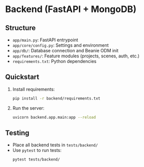 # Backend (FastAPI + MongoDB)

## Structure
- `app/main.py`: FastAPI entrypoint
- `app/core/config.py`: Settings and environment
- `app/db/`: Database connection and Beanie ODM init
- `app/features/`: Feature modules (projects, scenes, auth, etc.)
- `requirements.txt`: Python dependencies

## Quickstart
1. Install requirements:
   ```bash
   pip install -r backend/requirements.txt
   ```
2. Run the server:
   ```bash
   uvicorn backend.app.main:app --reload
   ```

## Testing
- Place all backend tests in `tests/backend/`
- Use `pytest` to run tests:
   ```bash
   pytest tests/backend/
   ```
